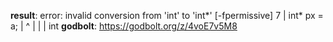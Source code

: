 **result**:
 error: invalid conversion from 'int' to 'int*' [-fpermissive]
    7 |     int* px = a;
      |               ^
      |               |
      |               int
**godbolt**: https://godbolt.org/z/4voE7v5M8